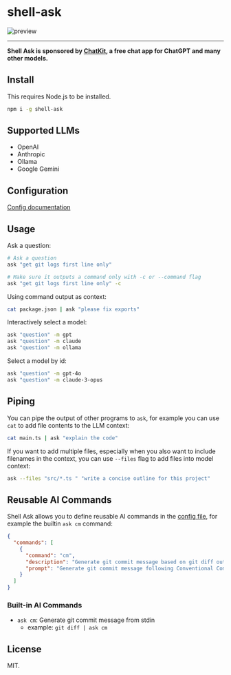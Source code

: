 # shell-ask

![preview](https://cdn.jsdelivr.net/gh/egoist-bot/images@main/uPic/js3Bja.png)

---

**Shell Ask is sponsored by [ChatKit](https://chatkit.app), a free chat app for ChatGPT and many other models.**

## Install

This requires Node.js to be installed.

```bash
npm i -g shell-ask
```

## Supported LLMs

- OpenAI
- Anthropic
- Ollama
- Google Gemini

## Configuration

[Config documentation](./docs/config.md)

## Usage

Ask a question:

```bash
# Ask a question
ask "get git logs first line only"

# Make sure it outputs a command only with -c or --command flag
ask "get git logs first line only" -c
```

Using command output as context:

```bash
cat package.json | ask "please fix exports"
```

Interactively select a model:

```bash
ask "question" -m gpt
ask "question" -m claude
ask "question" -m ollama
```

Select a model by id:

```bash
ask "question" -m gpt-4o
ask "question" -m claude-3-opus
```

## Piping

You can pipe the output of other programs to `ask`, for example you can use `cat` to add file contents to the LLM context:

```bash
cat main.ts | ask "explain the code"
```

If you want to add multiple files, especially when you also want to include filenames in the context, you can use `--files` flag to add files into model context:

```bash
ask --files "src/*.ts " "write a concise outline for this project"
```

## Reusable AI Commands

Shell Ask allows you to define reusable AI commands in the [config file](./docs/config.md), for example the builtin `ask cm` command:

```json
{
  "commands": [
    {
      "command": "cm",
      "description": "Generate git commit message based on git diff output",
      "prompt": "Generate git commit message following Conventional Commits specification based on the git diff output in stdin\nYou must return a commit message only, without any other text or quotes."
    }
  ]
}
```

### Built-in AI Commands

- `ask cm`: Generate git commit message from stdin
  - example: `git diff | ask cm`

## License

MIT.
